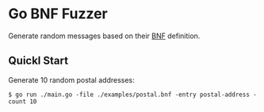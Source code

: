 # Go BNF Fuzzer

Generate random messages based on their [BNF](https://en.wikipedia.org/wiki/Backus%E2%80%93Naur_form) definition.

## Quickl Start

Generate 10 random postal addresses:

```console
$ go run ./main.go -file ./examples/postal.bnf -entry postal-address -count 10
```
